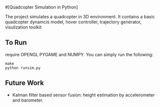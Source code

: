 #[Quadcopter Simulation in Python]

The project simulates a quadcopter in 3D environment. It contains a basic quadcopter dynamcis model, hover controller, trajectory generator, visulization toolkit

To Run
-----
require OPENGL PYGAME and NUMPY. You can simply run the following:
``` 
make
python runsim.py
``` 

Future Work
-----

* Kalman filter based sensor fusion: height estimation by accelerometer and barometer.


